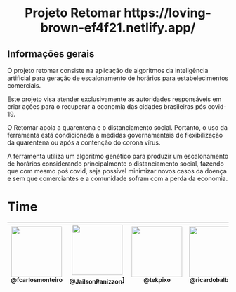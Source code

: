 <h1 align="center">Projeto Retomar https://loving-brown-ef4f21.netlify.app/</h1>

## Informações gerais

O projeto retomar consiste na aplicação de algoritmos da inteligência artificial para geração de escalonamento de horários para estabelecimentos comerciais.

Este projeto visa atender exclusivamente as autoridades responsáveis em criar ações para o recuperar a economia das cidades brasileiras pós covid-19.

O Retomar apoia a quarentena e o distanciamento social. Portanto, o uso da ferramenta está condicionada a medidas governamentais de flexibilização da quarentena ou após a contenção do corona vírus.

A ferramenta utiliza um algoritmo genético para produzir um escalonamento de horários considerando principalmente o distanciamento social, fazendo que com mesmo poś covid, seja possível minimizar novos casos da doença e sem que comerciantes e a comunidade sofram com a perda da economia. 

# Time

| [<img src="https://avatars2.githubusercontent.com/u/8319539?s=460&v=4" width=115><br><sub>@fcarlosmonteiro</sub>](https://github.com/fcarlosmonteiro) | [<img src="https://avatars3.githubusercontent.com/u/42361930?s=460&v=4" width=115><br><sub>@JailsonPanizzon</sub>](https://github.com/JailsonPanizzon)] | [<img src="https://avatars0.githubusercontent.com/u/26147019?s=460&v=4" width=115><br><sub>@tekpixo</sub>](https://github.com/tekpixo) | [<img src="https://avatars0.githubusercontent.com/u/33067827?s=460&v=4" width=115><br><sub>@ricardobalbinot</sub>](https://github.com/ricardobalbinot) |
| :---: | :---: | :---: | :---: |

